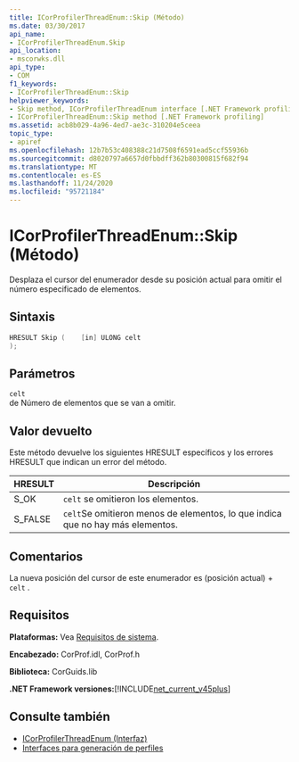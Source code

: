 ```yaml
---
title: ICorProfilerThreadEnum::Skip (Método)
ms.date: 03/30/2017
api_name:
- ICorProfilerThreadEnum.Skip
api_location:
- mscorwks.dll
api_type:
- COM
f1_keywords:
- ICorProfilerThreadEnum::Skip
helpviewer_keywords:
- Skip method, ICorProfilerThreadEnum interface [.NET Framework profiling]
- ICorProfilerThreadEnum::Skip method [.NET Framework profiling]
ms.assetid: acb8b029-4a96-4ed7-ae3c-310204e5ceea
topic_type:
- apiref
ms.openlocfilehash: 12b7b53c408388c21d7508f6591ead5ccf55936b
ms.sourcegitcommit: d8020797a6657d0fbbdff362b80300815f682f94
ms.translationtype: MT
ms.contentlocale: es-ES
ms.lasthandoff: 11/24/2020
ms.locfileid: "95721184"
---
```

# <a name="icorprofilerthreadenumskip-method"></a>ICorProfilerThreadEnum::Skip (Método)

Desplaza el cursor del enumerador desde su posición actual para omitir el número especificado de elementos.  
  
## <a name="syntax"></a>Sintaxis  
  
```cpp  
HRESULT Skip (    [in] ULONG celt  
);  
```  
  
## <a name="parameters"></a>Parámetros  

 `celt`  
 de Número de elementos que se van a omitir.  
  
## <a name="return-value"></a>Valor devuelto  

 Este método devuelve los siguientes HRESULT específicos y los errores HRESULT que indican un error del método.  
  
|HRESULT|Descripción|  
|-------------|-----------------|  
|S_OK|`celt` se omitieron los elementos.|  
|S_FALSE|`celt`Se omitieron menos de elementos, lo que indica que no hay más elementos.|  
  
## <a name="remarks"></a>Comentarios  

 La nueva posición del cursor de este enumerador es (posición actual) + `celt` .  
  
## <a name="requirements"></a>Requisitos  

 **Plataformas:** Vea [Requisitos de sistema](../../get-started/system-requirements.md).  
  
 **Encabezado:** CorProf.idl, CorProf.h  
  
 **Biblioteca:** CorGuids.lib  
  
 **.NET Framework versiones:**[!INCLUDE[net_current_v45plus](../../../../includes/net-current-v45plus-md.md)]  
  
## <a name="see-also"></a>Consulte también

- [ICorProfilerThreadEnum (Interfaz)](icorprofilerthreadenum-interface.md)
- [Interfaces para generación de perfiles](profiling-interfaces.md)
